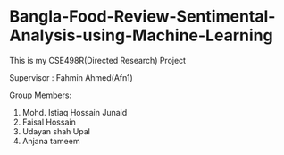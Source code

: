 # Bangla-Food-Review-Sentimental-Analysis-using-Machine-Learning

This is my CSE498R(Directed Research) Project

Supervisor : Fahmin Ahmed(Afn1)

Group Members:
1.   Mohd. Istiaq Hossain Junaid
2.   Faisal Hossain
3.   Udayan shah Upal
4.   Anjana tameem
